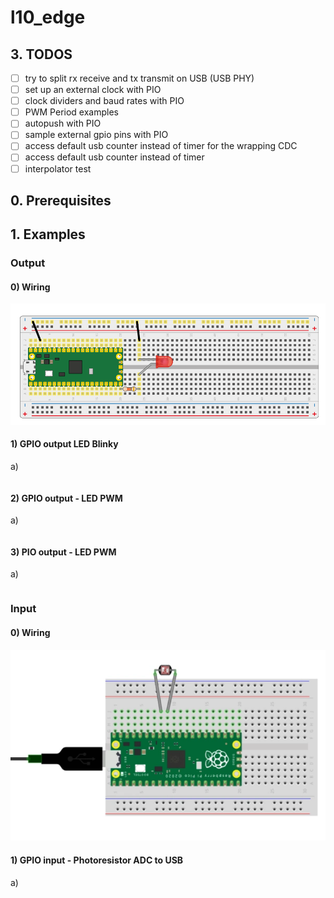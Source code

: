 # l10_edge

## 3. TODOS
* [ ] try to split rx receive and tx transmit on USB (USB PHY)
* [ ] set up an external clock with PIO
* [ ] clock dividers and baud rates with PIO
* [ ] PWM Period examples
* [ ] autopush with PIO
* [ ] sample external gpio pins with PIO
* [ ] access default usb counter instead of timer for the wrapping CDC 
* [ ] access default usb counter instead of timer
* [ ] interpolator test

## 0. Prerequisites

## 1. Examples

### Output

#### 0) Wiring


![Alt Text](./docs/led.png)


#### 1) GPIO output LED Blinky

a)
```
```

#### 2) GPIO output - LED PWM

a)
```
```

#### 3) PIO output - LED PWM

a)
```
```

### Input

#### 0) Wiring


![Alt Text](./docs/photoresistor.png)


#### 1) GPIO input - Photoresistor ADC to USB

a)
```
```